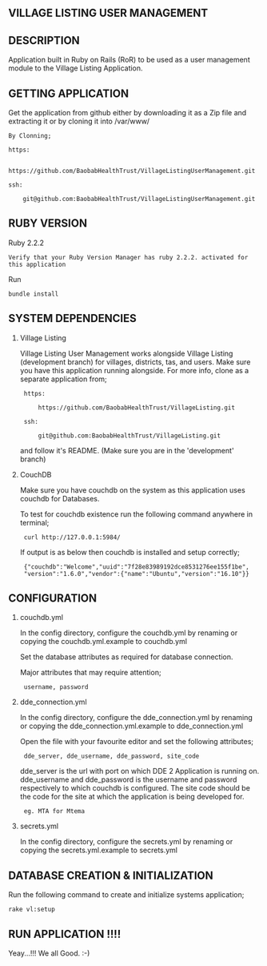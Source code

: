 VILLAGE LISTING USER MANAGEMENT
------------------------------

DESCRIPTION
-----------

Application built in Ruby on Rails (RoR) 
to be used as a user management module to the Village Listing Application.

GETTING APPLICATION
-------------------

Get the application from github either by downloading it as a Zip file and extracting it 
or by cloning it into /var/www/

	By Clonning;

	https:
	
		https://github.com/BaobabHealthTrust/VillageListingUserManagement.git

	ssh:
	
		git@github.com:BaobabHealthTrust/VillageListingUserManagement.git

RUBY VERSION
------------

Ruby 2.2.2

	Verify that your Ruby Version Manager has ruby 2.2.2. activated for this application

Run

	bundle install

SYSTEM DEPENDENCIES
-------------------
	
1. Village Listing 

	Village Listing User Management works alongside Village Listing (development branch) for villages,
	districts, tas, and users. Make sure you have this application running alongside. 
	For more info, clone as a separate application from;

		https:
			
			https://github.com/BaobabHealthTrust/VillageListing.git

		ssh:

			git@github.com:BaobabHealthTrust/VillageListing.git

	and follow it's README. (Make sure you are in the 'development' branch)

2. CouchDB

	Make sure you have couchdb on the system as this application uses couchdb for Databases.

    To test for couchdb existence run the following command anywhere in terminal;
    
        curl http://127.0.0.1:5984/
        
    If output is as below then couchdb is installed and setup correctly;
        
        {"couchdb":"Welcome","uuid":"7f28e83989192dce8531276ee155f1be",
        "version":"1.6.0","vendor":{"name":"Ubuntu","version":"16.10"}}
        
CONFIGURATION
-------------

1. couchdb.yml
	
	In the config directory, configure the couchdb.yml by renaming or copying the couchdb.yml.example to couchdb.yml

	Set the database attributes as required for database connection.
	
	Major attributes that may require attention;
	
	    username, password

2. dde_connection.yml

	In the config directory, configure the dde_connection.yml by renaming or copying the dde_connection.yml.example to dde_connection.yml 

	Open the file with your favourite editor and set the following attributes;

		dde_server, dde_username, dde_password, site_code

	dde_server is the url with port on which DDE 2 Application is running on. 
	dde_username and dde_password is the username and password respectively to which couchdb is configured.
	The site code should be the code for the site at which the application is being developed for.

		eg. MTA for Mtema
		
3. secrets.yml
		
	In the config directory, configure the secrets.yml by renaming or copying the secrets.yml.example to secrets.yml

DATABASE CREATION & INITIALIZATION
----------------------------------

Run the following command to create and initialize systems application;

    rake vl:setup
    
RUN APPLICATION !!!!
-------------------
Yeay...!!! We all Good. :-)